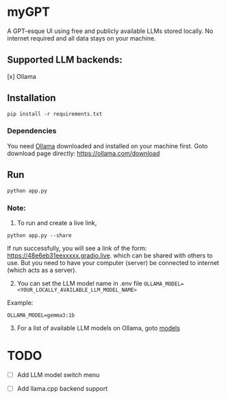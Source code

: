 # myGPT
A GPT-esque UI using free and publicly available LLMs stored locally. 
No internet required and all data stays on your machine.

## Supported LLM backends: 
[x] Ollama

## Installation
```
pip install -r requirements.txt
```
### Dependencies
You need [Ollama](https://ollama.com/download) downloaded and installed on your machine first. Goto download page directly: https://ollama.com/download

## Run
```
python app.py 
```

### Note: 
1. To run and create a live link, 
```
python app.py --share
```
If run successfully, you will see a link of the form: https://48e6eb31eexxxxx.gradio.live. which can be shared with others to use. But you need to have your computer (server) be connected to internet (which acts as a server).


2. You can set the LLM model name in .env file 
`OLLAMA_MODEL=<YOUR_LOCALLY_AVAILABLE_LLM_MODEL_NAME>` 

Example:
```
OLLAMA_MODEL=gemma3:1b
```

3. For a list of available LLM models on Ollama, goto [models](https://ollama.com/library)


# TODO
- [ ] Add LLM model switch menu
- [ ] Add llama.cpp backend support

